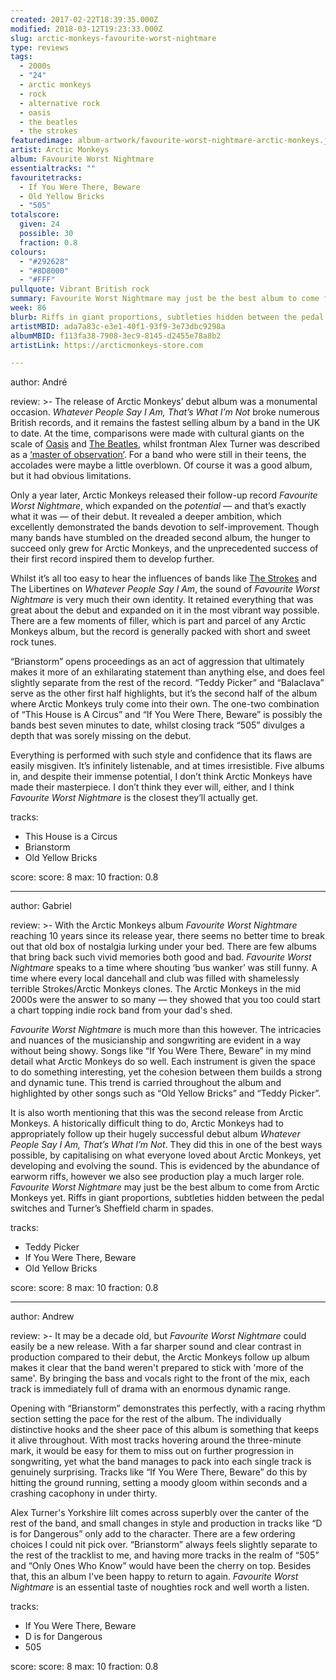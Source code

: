 ```yaml
---
created: 2017-02-22T18:39:35.000Z
modified: 2018-03-12T19:23:33.000Z
slug: arctic-monkeys-favourite-worst-nightmare
type: reviews
tags:
  - 2000s
  - "24"
  - arctic monkeys
  - rock
  - alternative rock
  - oasis
  - the beatles
  - the strokes
featuredimage: album-artwork/favourite-worst-nightmare-arctic-monkeys.jpg
artist: Arctic Monkeys
album: Favourite Worst Nightmare
essentialtracks: ""
favouritetracks:
  - If You Were There, Beware
  - Old Yellow Bricks
  - "505"
totalscore:
  given: 24
  possible: 30
  fraction: 0.8
colours:
  - "#292628"
  - "#8D8000"
  - "#FFF"
pullquote: Vibrant British rock
summary: Favourite Worst Nightmare may just be the best album to come from Arctic Monkeys yet. Riffs in giant proportions, subtleties hidden between the pedal switches, and Turner’s Sheffield charm in spades.
week: 86
blurb: Riffs in giant proportions, subtleties hidden between the pedal switches, and Turner’s Sheffield charm in spades. Possibly Arctic Monkey's finest album.
artistMBID: ada7a83c-e3e1-40f1-93f9-3e73dbc9298a
albumMBID: f113fa38-7908-3ec9-8145-d2455e78a8b2
artistLink: https://arcticmonkeys-store.com

---
```

author: André

review: >-
  The release of Arctic Monkeys’ debut album was a monumental occasion. *Whatever People Say I Am, That’s What I’m Not* broke numerous British records, and it remains the fastest selling album by a band in the UK to date. At the time, comparisons were made with cultural giants on the scale of [Oasis](/reviews/oasis-definitely-maybe/) and [The Beatles](/reviews/the-beatles-revolver/), whilst frontman Alex Turner was described as a [‘master of observation’](http://www.nme.com/reviews/album/reviews-arctic-monkeys-7837). For a band who were still in their teens, the accolades were maybe a little overblown. Of course it was a good album, but it had obvious limitations. 
  
  Only a year later, Arctic Monkeys released their follow-up record *Favourite Worst Nightmare*, which expanded on the *potential* — and that’s exactly what it was — of their debut. It revealed a deeper ambition, which excellently demonstrated the bands devotion to self-improvement. Though many bands have stumbled on the dreaded second album, the hunger to succeed only grew for Arctic Monkeys, and the unprecedented success of their first record inspired them to develop further. 
  
  Whilst it’s all too easy to hear the influences of bands like [The Strokes](/reviews/the-strokes-first-impressions-of-earth/) and The Libertines on *Whatever People Say I Am*, the sound of *Favourite Worst Nightmare* is very much their own identity. It retained everything that was great about the debut and expanded on it in the most vibrant way possible. There are a few moments of filler, which is part and parcel of any Arctic Monkeys album, but the record is generally packed with short and sweet rock tunes. 
  
  “Brianstorm” opens proceedings as an act of aggression that ultimately makes it more of an exhilarating statement than anything else, and does feel slightly separate from the rest of the record. “Teddy Picker” and “Balaclava” serve as the other first half highlights, but it’s the second half of the album where Arctic Monkeys truly come into their own. The one-two combination of “This House is A Circus” and “If You Were There, Beware” is possibly the bands best seven minutes to date, whilst closing track “505” divulges a depth that was sorely missing on the debut. 
  
  Everything is performed with such style and confidence that its flaws are easily misgiven. It’s infinitely listenable, and at times irresistible. Five albums in, and despite their immense potential, I don’t think Arctic Monkeys have made their masterpiece. I don’t think they ever will, either, and I think *Favourite Worst Nightmare* is the closest they’ll actually get.

tracks:
  - This House is a Circus
  - ­Brianstorm
  - ­Old Yellow Bricks

score:
  score: 8
  max: 10
  fraction: 0.8

---
author: Gabriel

review: >-
  With the Arctic Monkeys album *Favourite Worst Nightmare* reaching 10 years since its release year, there seems no better time to break out that old box of nostalgia lurking under your bed. There are few albums that bring back such vivid memories both good and bad. *Favourite Worst Nightmare* speaks to a time where shouting ‘bus wanker’ was still funny. A time where every local dancehall and club was filled with shamelessly terrible Strokes/Arctic Monkeys clones. The Arctic Monkeys in the mid 2000s were the answer to so many — they showed that you too could start a chart topping indie rock band from your dad's shed. 
  
  *Favourite Worst Nightmare* is much more than this however. The intricacies and nuances of the musicianship and songwriting are evident in a way without being showy. Songs like “If You Were There, Beware” in my mind detail what Arctic Monkeys do so well. Each instrument is given the space to do something interesting, yet the cohesion between them builds a strong and dynamic tune. This trend is carried throughout the album and highlighted by other songs such as “Old Yellow Bricks” and “Teddy Picker”. 
  
  It is also worth mentioning that this was the second release from Arctic Monkeys. A historically difficult thing to do, Arctic Monkeys had to appropriately follow up their hugely successful debut album *Whatever People Say I Am, That’s What I’m Not*. They did this in one of the best ways possible, by capitalising on what everyone loved about Arctic Monkeys, yet developing and evolving the sound. This is evidenced by the abundance of earworm riffs, however we also see production play a much larger role. *Favourite Worst Nightmare* may just be the best album to come from Arctic Monkeys yet. Riffs in giant proportions, subtleties hidden between the pedal switches and Turner’s Sheffield charm in spades.

tracks:
  - Teddy Picker
  - ­If You Were There, Beware
  - ­Old Yellow Bricks

score:
  score: 8
  max: 10
  fraction: 0.8

---
author: Andrew

review: >-
  It may be a decade old, but *Favourite Worst Nightmare* could easily be a new release. With a far sharper sound and clear contrast in production compared to their debut, the Arctic Monkeys follow up album makes it clear that the band weren't prepared to stick with 'more of the same'. By bringing the bass and vocals right to the front of the mix, each track is immediately full of drama with an enormous dynamic range. 
  
  Opening with “Brianstorm” demonstrates this perfectly, with a racing rhythm section setting the pace for the rest of the album. The individually distinctive hooks and the sheer pace of this album is something that keeps it alive throughout. With most tracks hovering around the three-minute mark, it would be easy for them to miss out on further progression in songwriting, yet what the band manages to pack into each single track is genuinely surprising. Tracks like “If You Were There, Beware” do this by hitting the ground running, setting a moody gloom within seconds and a crashing cacophony in under thirty. 
  
  Alex Turner's Yorkshire lilt comes across superbly over the canter of the rest of the band, and small changes in style and production in tracks like “D is for Dangerous” only add to the character. There are a few ordering choices I could nit pick over. “Brianstorm” always feels slightly separate to the rest of the tracklist to me, and having more tracks in the realm of “505” and “Only Ones Who Know” would have been the cherry on top. Besides that, this an album I've been happy to return to again. *Favourite Worst Nightmare* is an essential taste of noughties rock and well worth a listen.

tracks:
  - If You Were There, Beware
  - D is for Dangerous
  - 505

score:
  score: 8
  max: 10
  fraction: 0.8
